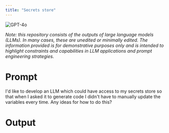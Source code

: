 ```yaml
---
title: "Secrets store"
---
```

![GPT-4o](https://img.shields.io/badge/GPT--4o-3333FF?style=for-the-badge&logo=openai&logoColor=white)



*Note: this repository consists of the outputs of large language models (LLMs). In many cases, these are unedited or minimally edited. The information provided is for demonstrative purposes only and is intended to highlight constraints and capabilities in LLM applications and prompt engineering strategies.*


# Prompt

I'd like to develop an LLM which could have access to my secrets store so that when I asked it to generate code I didn't have to manually update the variables every time. Any ideas for how to do this?

# Output

